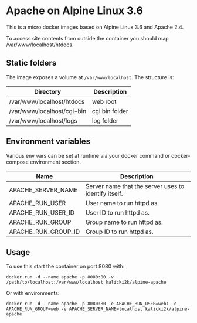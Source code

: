 # Apache on Alpine Linux 3.6
This is a micro docker images based on Alpine Linux 3.6 and Apache 2.4.

To access site contents from outside the container you should map /var/www/localhost/htdocs.

## Static folders
The image exposes a volume at `/var/www/localhost`. The structure is:

| Directory                  | Description    |
| -------------------------- | -------------- |
| /var/www/localhost/htdocs  | web root       |
| /var/www/localhost/cgi-bin | cgi bin folder |
| /var/www/localhost/logs    | log folder     | 

## Environment variables
Various env vars can be set at runtime via your docker command or docker-compose environment section.

| Name                | Description                 |
| ------------------- | --------------------------- |
| APACHE_SERVER_NAME  | Server name that the server uses to identify itself. |
| APACHE_RUN_USER     | User name to run httpd as.                           |
| APACHE_RUN_USER_ID  | User ID to run httpd as.                             |
| APACHE_RUN_GROUP    | Group name to run httpd as.                          |
| APACHE_RUN_GROUP_ID | Group ID to run httpd as.                            |

## Usage

To use this start the container on port 8080 with:
```
docker run -d --name apache -p 8080:80 -v /path/to/localhost:/var/www/localhost kalicki2k/alpine-apache
```

Or with environments:

```
docker run -d --name apache -p 8080:80 -e APACHE_RUN_USER=web1 -e APACHE_RUN_GROUP=web -e APACHE_SERVER_NAME=localhost kalicki2k/alpine-apache
```